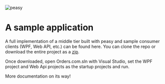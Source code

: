 ![peasy](https://www.dropbox.com/s/2yajr2x9yevvzbm/peasy3.png?dl=0&raw=1)

# A sample application

A full implementation of a middle tier built with peasy and sample consumer clients (WPF, Web API, etc.) can be found here.  You can clone the repo or download the entire project as a [zip](https://github.com/peasy/samples/archive/master.zip).

Once downloaded, open Orders.com.sln with Visual Studio, set the WPF project and Web Api projects as the startup projects and run.

More documentation on its way!
